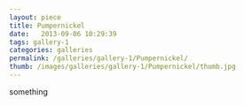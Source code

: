 ```yaml
---
layout: piece
title: Pumpernickel
date:   2013-09-06 10:29:39
tags: gallery-1
categories: galleries
permalink: /galleries/gallery-1/Pumpernickel/
thumb: /images/galleries/gallery-1/Pumpernickel/thumb.jpg
---
```


something